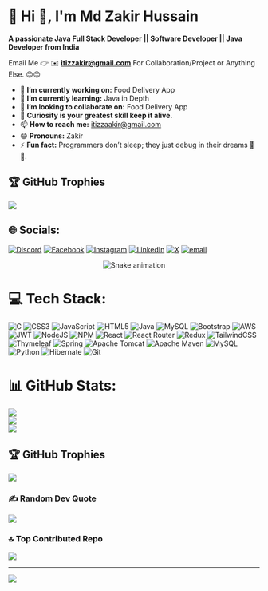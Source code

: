 # 💫 Hi 👋, I'm Md Zakir Hussain
**A passionate Java Full Stack Developer || Software Developer || Java Developer from India**

Email Me 👉 ✉️ **itizzakir@gmail.com** For Collaboration/Project or Anything Else. 😊😊

- 🔭 **I’m currently working on:** Food Delivery App
- 🌱 **I’m currently learning:** Java in Depth
- 👯 **I’m looking to collaborate on:** Food Delivery App
- 🤔 **Curiosity is your greatest skill keep it alive.**
- 📫 **How to reach me:** itizzaakir@gmail.com
- 😄 **Pronouns:** Zakir
- ⚡ **Fun fact:** Programmers don’t sleep; they just debug in their dreams 🌙💭.

## 🏆 GitHub Trophies
![](https://github-profile-trophy.vercel.app/?username=itizzakir&theme=radical&no-frame=false&no-bg=true&margin-w=4)
## 🌐 Socials:
[![Discord](https://img.shields.io/badge/Discord-%237289DA.svg?logo=discord&logoColor=white)](https://discord.gg/itizzakir) [![Facebook](https://img.shields.io/badge/Facebook-%231877F2.svg?logo=Facebook&logoColor=white)](https://facebook.com/itizzakir) [![Instagram](https://img.shields.io/badge/Instagram-%23E4405F.svg?logo=Instagram&logoColor=white)](https://instagram.com/itizzakir) [![LinkedIn](https://img.shields.io/badge/LinkedIn-%230077B5.svg?logo=linkedin&logoColor=white)](https://linkedin.com/in/itizzakir) [![X](https://img.shields.io/badge/X-black.svg?logo=X&logoColor=white)](https://x.com/itizzakir) [![email](https://img.shields.io/badge/Email-D14836?logo=gmail&logoColor=white)](mailto:itizzakir@123) 

<!-- Snake Game Repo View -->
<div align="center">
  <img src="https://profile-readme-generator.com/assets/snake.svg" alt="Snake animation" />
</div>



# 💻 Tech Stack:
![C](https://img.shields.io/badge/c-%2300599C.svg?style=for-the-badge&logo=c&logoColor=white) ![CSS3](https://img.shields.io/badge/css3-%231572B6.svg?style=for-the-badge&logo=css3&logoColor=white) ![JavaScript](https://img.shields.io/badge/javascript-%23323330.svg?style=for-the-badge&logo=javascript&logoColor=%23F7DF1E) ![HTML5](https://img.shields.io/badge/html5-%23E34F26.svg?style=for-the-badge&logo=html5&logoColor=white) ![Java](https://img.shields.io/badge/java-%23ED8B00.svg?style=for-the-badge&logo=openjdk&logoColor=white) ![MySQL](https://img.shields.io/badge/mysql-4479A1.svg?style=for-the-badge&logo=mysql&logoColor=white) ![Bootstrap](https://img.shields.io/badge/bootstrap-%238511FA.svg?style=for-the-badge&logo=bootstrap&logoColor=white) ![AWS](https://img.shields.io/badge/AWS-%23FF9900.svg?style=for-the-badge&logo=amazon-aws&logoColor=white) ![JWT](https://img.shields.io/badge/JWT-black?style=for-the-badge&logo=JSON%20web%20tokens) ![NodeJS](https://img.shields.io/badge/node.js-6DA55F?style=for-the-badge&logo=node.js&logoColor=white) ![NPM](https://img.shields.io/badge/NPM-%23CB3837.svg?style=for-the-badge&logo=npm&logoColor=white) ![React](https://img.shields.io/badge/react-%2320232a.svg?style=for-the-badge&logo=react&logoColor=%2361DAFB) ![React Router](https://img.shields.io/badge/React_Router-CA4245?style=for-the-badge&logo=react-router&logoColor=white) ![Redux](https://img.shields.io/badge/redux-%23593d88.svg?style=for-the-badge&logo=redux&logoColor=white) ![TailwindCSS](https://img.shields.io/badge/tailwindcss-%2338B2AC.svg?style=for-the-badge&logo=tailwind-css&logoColor=white) ![Thymeleaf](https://img.shields.io/badge/Thymeleaf-%23005C0F.svg?style=for-the-badge&logo=Thymeleaf&logoColor=white) ![Spring](https://img.shields.io/badge/spring-%236DB33F.svg?style=for-the-badge&logo=spring&logoColor=white) ![Apache Tomcat](https://img.shields.io/badge/apache%20tomcat-%23F8DC75.svg?style=for-the-badge&logo=apache-tomcat&logoColor=black) ![Apache Maven](https://img.shields.io/badge/Apache%20Maven-C71A36?style=for-the-badge&logo=Apache%20Maven&logoColor=white) ![MySQL](https://img.shields.io/badge/mysql-4479A1.svg?style=for-the-badge&logo=mysql&logoColor=white) ![Python](https://img.shields.io/badge/python-3670A0?style=for-the-badge&logo=python&logoColor=ffdd54) ![Hibernate](https://img.shields.io/badge/Hibernate-59666C?style=for-the-badge&logo=Hibernate&logoColor=white) ![Git](https://img.shields.io/badge/git-%23F05033.svg?style=for-the-badge&logo=git&logoColor=white)
# 📊 GitHub Stats:
![](https://github-readme-stats.vercel.app/api?username=itizzakir&theme=dark&hide_border=false&include_all_commits=false&count_private=false)<br/>
![](https://nirzak-streak-stats.vercel.app/?user=itizzakir&theme=dark&hide_border=false)<br/>
![](https://github-readme-stats.vercel.app/api/top-langs/?username=itizzakir&theme=dark&hide_border=false&include_all_commits=false&count_private=false&layout=compact)

## 🏆 GitHub Trophies
![](https://github-profile-trophy.vercel.app/?username=itizzakir&theme=radical&no-frame=false&no-bg=true&margin-w=4)

### ✍️ Random Dev Quote
![](https://quotes-github-readme.vercel.app/api?type=horizontal&theme=radical)

### 🔝 Top Contributed Repo
![](https://github-contributor-stats.vercel.app/api?username=itizzakir&limit=5&theme=dark&combine_all_yearly_contributions=true)

---
[![](https://visitcount.itsvg.in/api?id=itizzakir&icon=0&color=0)](https://visitcount.itsvg.in)

<!-- Proudly created with GPRM ( https://gprm.itsvg.in ) -->
